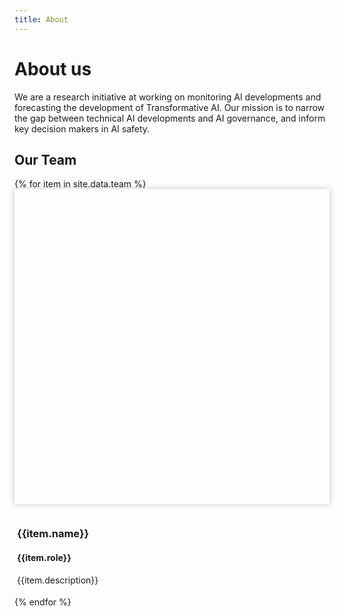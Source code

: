 ```yaml
---
title: About
---
```


<head>
  <style>
    .team-grid {
      grid-column-gap: 20px;
      grid-template-columns: repeat(3, 1fr);
    }

    @media (max-width: 800px) {
      .team-grid { grid-template-columns: repeat(2, 1fr); }
    }

    @media (max-width: 500px) {
      .team-grid { grid-template-columns: repeat(1, 1fr); }
    }

		.mug {
      padding-top: 100%;
      margin-bottom: 10px;
      box-shadow: 0 0 10px 0 rgb(0 0 0 / 20%);
      background-size: cover;
      background-position: center;
    }

    .member-info {
      padding: 4px;
    }

    .member-name {
      margin-bottom: 2px;
    }

    /* Helps directing the attention when jumping to the miniprofile of a member */
    body:not(.clicked) :target {
      box-shadow: 0 0 18px 3px rgb(203 104 253 / 74%);
    }

  </style>

  <script>
    // TODO Implement this properly
    document.body.addEventListener("touchstart", e => document.body.classList.add("clicked"));
    document.body.addEventListener("click", e => document.body.classList.add("clicked"));
  </script>
</head>

# About us
We are a research initiative at working on monitoring AI developments and forecasting the development of Transformative AI. Our mission is to narrow the gap between technical AI developments and AI governance, and inform key decision makers in AI safety.

## Our Team

<div class="collection-grid team-grid">
  {% for item in site.data.team %}
  <div class="member" id="{{item.id}}">
    <div class="mug" style="background-image: url('{{item.id | prepend: '/assets/images/team/' | append: '.jpg' | relative_url }}')"></div>
    <div class="member-info">
      <h3 class="member-name">{{item.name}}</h3>
      <h4 class="member-role">{{item.role}}</h4>
      <p class="member-description">{{item.description}}</p>
    </div>
  </div>
  {% endfor %}
</div>

